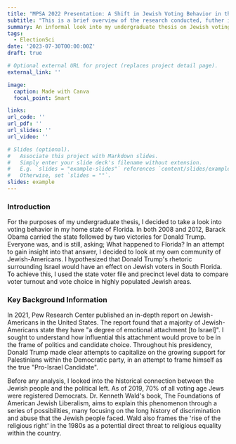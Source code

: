 ```yaml
---
title: "MPSA 2022 Presentation: A Shift in Jewish Voting Behavior in the 2020 Presidential Election"
subtitle: "This is a brief overview of the research conducted, futher information can be found in the slides or you can contact me for the working paper."
summary: An informal look into my undergraduate thesis on Jewish voting behavior, specifically relating to jewish voters and Donald Trump's rhetoric.
tags:
  - ElectionSci
date: '2023-07-30T00:00:00Z'
draft: true

# Optional external URL for project (replaces project detail page).
external_link: ''

image:
  caption: Made with Canva
  focal_point: Smart

links:
url_code: ''
url_pdf: ''
url_slides: ''
url_video: ''

# Slides (optional).
#   Associate this project with Markdown slides.
#   Simply enter your slide deck's filename without extension.
#   E.g. `slides = "example-slides"` references `content/slides/example-slides.md`.
#   Otherwise, set `slides = ""`.
slides: example
---
```


### **Introduction**

For the purposes of my undergraduate thesis, I decided to take a look into voting behavior in my home state of Florida. In both 2008 and 2012, Barack Obama carried the state followed by two victories for Donald Trump. Everyone was, and is still, asking; What happened to Florida? In an attempt to gain insight into that answer, I decided to look at my own community of Jewish-Americans. I hypothesized that Donald Trump's rhetoric surrounding Israel would have an effect on Jewish voters in South Florida. To achieve this, I used the state voter file and precinct level data to compare voter turnout and vote choice in highly populated Jewish areas. 

### **Key Background Information**

In 2021, Pew Research Center published an in-depth report on Jewish-Americans in the United States. The report found that a majority of Jewish-Americans state they have "a degree of emotional attachment [to Israel]". I sought to understand how influential this attachment would prove to be in the frame of politics and candidate choice. Throughout his presidency, Donald Trump made clear attempts to capitalize on the growing support for Palestinians within the Democratic party, in an attempt to frame himself as the true "Pro-Israel Candidate".

Before any analysis, I looked into the historical connection between the Jewish people and the political left. As of 2019, 70% of all voting age Jews were registered Democrats. Dr. Kenneth Wald's book, The Foundations of American Jewish Liberalism, aims to explain this phenomenon through a series of possibilities, many focusing on the long history of discrimination and abuse that the Jewish people faced. Wald also frames the 'rise of the religious right' in the 1980s as a potential direct threat to religious equality within the country. 


 

